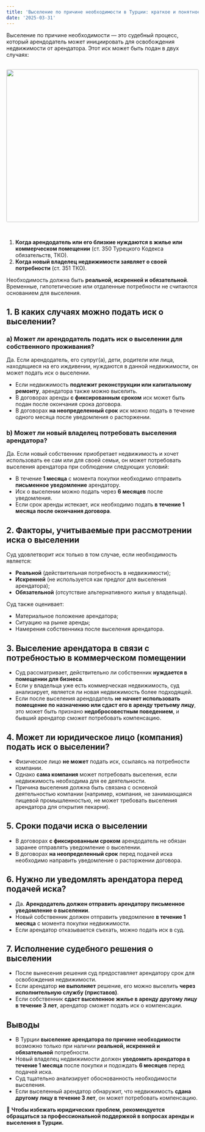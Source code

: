 ```yaml
---
title: 'Выселение по причине необходимости в Турции: краткое и понятное руководство для граждан России'
date: '2025-03-31'
---
```


Выселение по причине необходимости — это судебный процесс, который арендодатель может инициировать для освобождения недвижимости от арендатора. Этот иск может быть подан в двух случаях:
<img src="https://karayaka.ru/assets/images/articles/article3.jpg" width=100% height="400" style="object-fit: cover; border-radius: 3px; margin: 30px auto;" />

1.  **Когда арендодатель или его близкие нуждаются в жилье или коммерческом помещении** (ст. 350 Турецкого Кодекса обязательств, ТКО).
2.  **Когда новый владелец недвижимости заявляет о своей потребности** (ст. 351 ТКО).

Необходимость должна быть **реальной, искренней и обязательной**. Временные, гипотетические или отдаленные потребности не считаются основанием для выселения.

## 1. В каких случаях можно подать иск о выселении?

### a) Может ли арендодатель подать иск о выселении для собственного проживания?

Да. Если арендодатель, его супруг(а), дети, родители или лица, находящиеся на его иждивении, нуждаются в данной недвижимости, он может подать иск о выселении.

- Если недвижимость **подлежит реконструкции или капитальному ремонту**, арендатора также можно выселить.
- В договорах аренды **с фиксированным сроком** иск может быть подан после окончания срока договора.
- В договорах **на неопределенный срок** иск можно подать в течение одного месяца после уведомления о расторжении.

### b) Может ли новый владелец потребовать выселения арендатора?

Да. Если новый собственник приобретает недвижимость и хочет использовать ее сам или для своей семьи, он может потребовать выселения арендатора при соблюдении следующих условий:

- В течение **1 месяца** с момента покупки необходимо отправить **письменное уведомление** арендатору.
- Иск о выселении можно подать через **6 месяцев** после уведомления.
- Если срок аренды истекает, иск необходимо подать **в течение 1 месяца после окончания договора**.

## 2. Факторы, учитываемые при рассмотрении иска о выселении

Суд удовлетворит иск только в том случае, если необходимость является:

- **Реальной** (действительная потребность в недвижимости);
- **Искренней** (не используется как предлог для выселения арендатора);
- **Обязательной** (отсутствие альтернативного жилья у владельца).

Суд также оценивает:

- Материальное положение арендатора;
- Ситуацию на рынке аренды;
- Намерения собственника после выселения арендатора.

## 3. Выселение арендатора в связи с потребностью в коммерческом помещении

- Суд рассматривает, действительно ли собственник **нуждается в помещении для бизнеса**.
- Если у владельца уже есть коммерческая недвижимость, суд анализирует, является ли новая недвижимость более подходящей.
- Если после выселения арендодатель **не начнет использовать помещение по назначению или сдаст его в аренду третьему лицу**, это может быть признано **недобросовестным поведением**, и бывший арендатор сможет потребовать компенсацию.

## 4. Может ли юридическое лицо (компания) подать иск о выселении?

- Физическое лицо **не может** подать иск, ссылаясь на потребности компании.
- Однако **сама компания** может потребовать выселения, если недвижимость необходима для ее деятельности.
- Причина выселения должна быть связана с основной деятельностью компании (например, компания, не занимающаяся пищевой промышленностью, не может требовать выселения арендатора для открытия пекарни).

## 5. Сроки подачи иска о выселении

- В договорах **с фиксированным сроком** арендодатель не обязан заранее отправлять уведомление о выселении.
- В договорах **на неопределенный срок** перед подачей иска необходимо направить уведомление о расторжении договора.

## 6. Нужно ли уведомлять арендатора перед подачей иска?

- Да. **Арендодатель должен отправить арендатору письменное уведомление о выселении**.
- Новый собственник должен отправить уведомление **в течение 1 месяца** с момента покупки недвижимости.
- Если арендатор отказывается съехать, можно подать иск в суд.

## 7. Исполнение судебного решения о выселении

- После вынесения решения суд предоставляет арендатору срок для освобождения недвижимости.
- Если арендатор **не выполняет** решение, его можно выселить **через исполнительную службу (приставов)**.
- Если собственник **сдаст выселенное жилье в аренду другому лицу в течение 3 лет**, арендатор сможет подать иск о компенсации.

## Выводы

- В Турции **выселение арендатора по причине необходимости** возможно только при наличии **реальной, искренней и обязательной** потребности.
- Новый владелец недвижимости должен **уведомить арендатора в течение 1 месяца** после покупки и подождать **6 месяцев** перед подачей иска.
- Суд тщательно анализирует обоснованность необходимости выселения.
- Если выселенный арендатор обнаружит, что недвижимость **сдана другому лицу в течение 3 лет**, он может потребовать компенсацию.

📌 **Чтобы избежать юридических проблем, рекомендуется обращаться за профессиональной поддержкой в вопросах аренды и выселения в Турции.**
